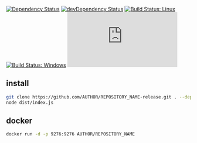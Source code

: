
[![Dependency Status](https://david-dm.org/AUTHOR/REPOSITORY_NAME.svg)](https://david-dm.org/AUTHOR/REPOSITORY_NAME)
[![devDependency Status](https://david-dm.org/AUTHOR/REPOSITORY_NAME/dev-status.svg)](https://david-dm.org/AUTHOR/REPOSITORY_NAME#info=devDependencies)
[![Build Status: Linux](https://travis-ci.org/AUTHOR/REPOSITORY_NAME.svg?branch=master)](https://travis-ci.org/AUTHOR/REPOSITORY_NAME)
[![Build Status: Windows](https://ci.appveyor.com/api/projects/status/github/AUTHOR/REPOSITORY_NAME?branch=master&svg=true)](https://ci.appveyor.com/project/AUTHOR/REPOSITORY_NAME/branch/master)
[![type-coverage](https://img.shields.io/badge/dynamic/json.svg?label=type-coverage&prefix=%E2%89%A5&suffix=%&query=$.typeCoverage.atLeast&uri=https%3A%2F%2Fraw.githubusercontent.com%2FAUTHOR%2FREPOSITORY_NAME%2Fmaster%2Fpackage.json)](https://github.com/AUTHOR/REPOSITORY_NAME)

## install

```bash
git clone https://github.com/AUTHOR/REPOSITORY_NAME-release.git . --depth=1 && yarn add --production
node dist/index.js
```

## docker

```bash
docker run -d -p 9276:9276 AUTHOR/REPOSITORY_NAME
```
